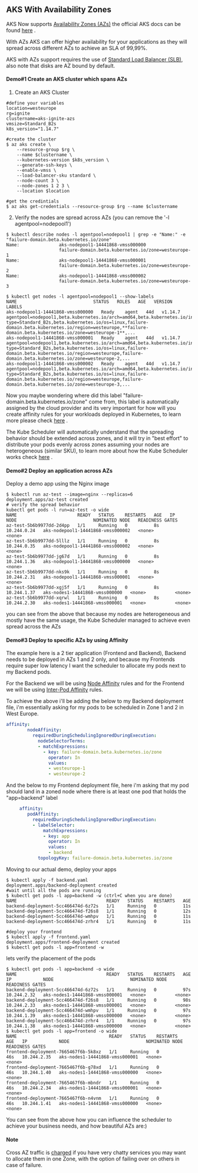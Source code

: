 ## AKS With Availability Zones

AKS Now supports [Availability Zones (AZs)](https://docs.microsoft.com/en-us/azure/availability-zones/az-overview) the official AKS docs can be found [here](https://docs.microsoft.com/en-us/azure/aks/availability-zones) .

With AZs AKS can offer higher availability for your applications as they will spread across different AZs to achieve an SLA of 99,99%.

AKS with AZs support requires the use of [Standard Load Balancer (SLB)](https://docs.microsoft.com/en-us/azure/aks/load-balancer-standard), also note that disks are AZ bound by default.

#### Demo#1 Create an AKS cluster which spans AZs

1. Create an AKS Cluster
```shell
#define your variables
location=westeurope
rg=ignite
clustername=aks-ignite-azs
vmsize=Standard_B2s
k8s_version="1.14.7"

#create the cluster
$ az aks create \
    --resource-group $rg \
    --name $clustername \
    --kubernetes-version $k8s_version \
    --generate-ssh-keys \
    --enable-vmss \
    --load-balancer-sku standard \
    --node-count 3 \
    --node-zones 1 2 3 \
    --location $location

#get the credintials 
$ az aks get-credentials --resource-group $rg --name $clustername
```

2. Verify the nodes are spread across AZs (you can remove the '-l agentpool=nodepool1')

```shell
$ kubectl describe nodes -l agentpool=nodepool1 | grep -e "Name:" -e "failure-domain.beta.kubernetes.io/zone"
Name:               aks-nodepool1-14441868-vmss000000
                    failure-domain.beta.kubernetes.io/zone=westeurope-1
Name:               aks-nodepool1-14441868-vmss000001
                    failure-domain.beta.kubernetes.io/zone=westeurope-2
Name:               aks-nodepool1-14441868-vmss000002
                    failure-domain.beta.kubernetes.io/zone=westeurope-3

$ kubectl get nodes -l agentpool=nodepool1 --show-labels
NAME                             STATUS   ROLES   AGE   VERSION   LABELS
aks-nodepool1-14441868-vmss000000   Ready    agent   44d   v1.14.7   agentpool=nodepool1,beta.kubernetes.io/arch=amd64,beta.kubernetes.io/instance-type=Standard_B2s,beta.kubernetes.io/os=linux,failure-domain.beta.kubernetes.io/region=westeurope,**failure-domain.beta.kubernetes.io/zone=westeurope-1**,...
aks-nodepool1-14441868-vmss000001   Ready    agent   44d   v1.14.7   agentpool=nodepool1,beta.kubernetes.io/arch=amd64,beta.kubernetes.io/instance-type=Standard_B2s,beta.kubernetes.io/os=linux,failure-domain.beta.kubernetes.io/region=westeurope,failure-domain.beta.kubernetes.io/zone=westeurope-2,...
aks-nodepool1-14441868-vmss000002   Ready    agent   44d   v1.14.7   agentpool=nodepool1,beta.kubernetes.io/arch=amd64,beta.kubernetes.io/instance-type=Standard_B2s,beta.kubernetes.io/os=linux,failure-domain.beta.kubernetes.io/region=westeurope,failure-domain.beta.kubernetes.io/zone=westeurope-3,...
```

Now you maybe wondering where did this label "failure-domain.beta.kubernetes.io/zone" come from, this label is automatically assigned by the cloud provider and its very important for how will you create affinity rules for your workloads deployed in Kubernetes, to learn more please check [here](https://kubernetes.io/docs/reference/kubernetes-api/labels-annotations-taints/#failure-domain-beta-kubernetes-io-zone) .

The Kube Scheduler will automatically understand that the spreading behavior should be extended across zones, and it will try in "best effort" to distribute your pods evenly across zones assuming your nodes are heterogeneous (similar SKU), to learn more about how the Kube Scheduler works check [here](https://kubernetes.io/docs/concepts/scheduling/kube-scheduler/) .


#### Demo#2 Deploy an application across AZs

Deploy a demo app using the Nginx image 
```shell
$ kubectl run az-test --image=nginx --replicas=6
deployment.apps/az-test created
# verify the spread behavior 
kubectl get pods -l run=az-test -o wide 
NAME                       READY   STATUS    RESTARTS   AGE   IP            NODE                             NOMINATED NODE   READINESS GATES
az-test-5b6b9977dd-2d4pp   1/1     Running   0          8s    10.244.0.24   aks-nodepool1-14441868-vmss000002   <none>           <none>
az-test-5b6b9977dd-5lllz   1/1     Running   0          8s    10.244.0.35   aks-nodepool1-14441868-vmss000002   <none>           <none>
az-test-5b6b9977dd-jg67d   1/1     Running   0          8s    10.244.1.36   aks-nodepool1-14441868-vmss000000   <none>           <none>
az-test-5b6b9977dd-nks9k   1/1     Running   0          8s    10.244.2.31   aks-nodepool1-14441868-vmss000001   <none>           <none>
az-test-5b6b9977dd-xgj5f   1/1     Running   0          8s    10.244.1.37   aks-nodes1-14441868-vmss000000   <none>           <none>
az-test-5b6b9977dd-xqrwl   1/1     Running   0          8s    10.244.2.30   aks-nodes1-14441868-vmss000001   <none>           <none>
```

you can see from the above that because my nodes are heterogeneous and mostly  have the same usage, the Kube Scheduler managed to achieve even spread across the AZs


#### Demo#3 Deploy to specific AZs by using Affinity 

The example here is a 2 tier application (Frontend and Backend), Backend needs to be deployed in AZs 1 and 2 only, and because my Frontends require super low latency I want the scheduler to allocate my pods next to my Backend pods.

For the Backend we will be using [Node Affinity](https://kubernetes.io/docs/concepts/configuration/assign-pod-node/#node-affinity) rules and for the Frontend we will be using [Inter-Pod Affinity](https://kubernetes.io/docs/concepts/configuration/assign-pod-node/#node-affinity) rules.

To achieve the above i'll be adding the below to my Backend deployment file, i'm essentially asking for my pods to be scheduled in Zone 1 and 2 in West Europe.
```yaml
affinity:
        nodeAffinity:
          requiredDuringSchedulingIgnoredDuringExecution:
            nodeSelectorTerms:
            - matchExpressions:
              - key: failure-domain.beta.kubernetes.io/zone
                operator: In
                values:
                - westeurope-1
                - westeurope-2
```

And the below to my Frontend deployment file, here i'm asking that my pod should land in a zoned node where there is at least one pod that holds the "app=backend" label
```yaml
     affinity:
        podAffinity:
          requiredDuringSchedulingIgnoredDuringExecution:
          - labelSelector:
              matchExpressions:
              - key: app
                operator: In
                values:
                - backend
            topologyKey: failure-domain.beta.kubernetes.io/zone
```

Moving to our actual demo, deploy your apps 
```shell
$ kubectl apply -f backend.yaml
deployment.apps/backend-deployment created
#wait until all the pods are running
$ kubectl get pods -l app=backend -w (ctrl+C when you are done)
NAME                                  READY   STATUS    RESTARTS   AGE
backend-deployment-5cc466474d-6z72s   1/1     Running   0          11s
backend-deployment-5cc466474d-f26s8   1/1     Running   0          12s
backend-deployment-5cc466474d-wmhpv   1/1     Running   0          11s
backend-deployment-5cc466474d-zrhr4   1/1     Running   0          11s

#deploy your frontend
$ kubectl apply -f frontend.yaml
deployment.apps/frontend-deployment created
$ kubectl get pods -l app=frontend -w
```

lets verify the placement of the pods 
```shell
$ kubectl get pods -l app=backend -o wide 
NAME                                  READY   STATUS    RESTARTS   AGE   IP            NODE                             NOMINATED NODE   READINESS GATES
backend-deployment-5cc466474d-6z72s   1/1     Running   0          97s   10.244.2.32   aks-nodes1-14441868-vmss000001   <none>           <none>
backend-deployment-5cc466474d-f26s8   1/1     Running   0          98s   10.244.2.33   aks-nodes1-14441868-vmss000001   <none>           <none>
backend-deployment-5cc466474d-wmhpv   1/1     Running   0          97s   10.244.1.39   aks-nodes1-14441868-vmss000000   <none>           <none>
backend-deployment-5cc466474d-zrhr4   1/1     Running   0          97s   10.244.1.38   aks-nodes1-14441868-vmss000000   <none>           <none>
$ kubectl get pods -l app=frontend -o wide
NAME                                   READY   STATUS    RESTARTS   AGE   IP            NODE                             NOMINATED NODE   READINESS GATES
frontend-deployment-7665467f6b-5k8xz   1/1     Running   0          46s   10.244.2.35   aks-nodes1-14441868-vmss000001   <none>           <none>
frontend-deployment-7665467f6b-g78xd   1/1     Running   0          46s   10.244.1.40   aks-nodes1-14441868-vmss000000   <none>           <none>
frontend-deployment-7665467f6b-mbndr   1/1     Running   0          46s   10.244.2.34   aks-nodes1-14441868-vmss000001   <none>           <none>
frontend-deployment-7665467f6b-n4vnm   1/1     Running   0          46s   10.244.1.41   aks-nodes1-14441868-vmss000000   <none>           <none>
```

You can see from the above how you can influence the scheduler to achieve your business needs, and how beautiful AZs are:) 


#### Note
Cross AZ traffic is [charged](https://azure.microsoft.com/en-us/pricing/details/bandwidth/) if you have very chatty services you may want to allocate them in one Zone, with the option of failing over on others in case of failure.

